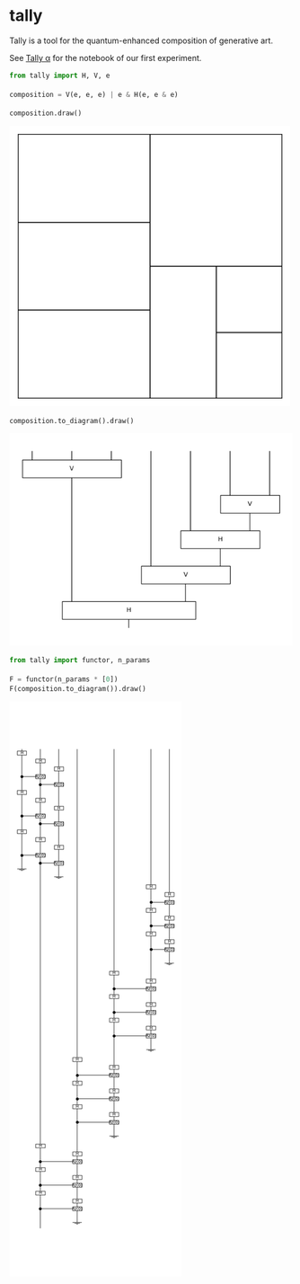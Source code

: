 # tally

Tally is a tool for the quantum-enhanced composition of generative art.

See [Tally α](/tally-alpha.ipynb) for the notebook of our first experiment.

```python
from tally import H, V, e

composition = V(e, e, e) | e & H(e, e & e)

composition.draw()
```

![composition](docs/_static/example.png)

```python
composition.to_diagram().draw()
```

![composition](docs/_static/diagram.png)

```python
from tally import functor, n_params

F = functor(n_params * [0])
F(composition.to_diagram()).draw()
```

![composition](docs/_static/circuit.png)

